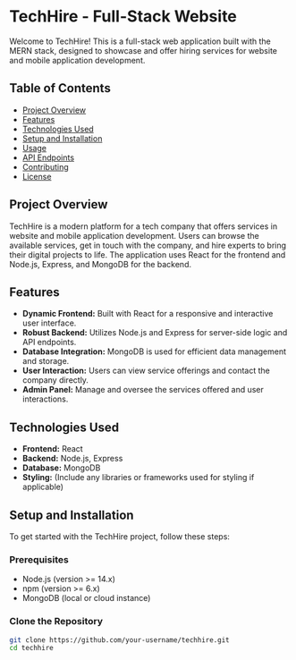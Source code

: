 # TechHire - Full-Stack Website

Welcome to TechHire! This is a full-stack web application built with the MERN stack, designed to showcase and offer hiring services for website and mobile application development.

## Table of Contents

- [Project Overview](#project-overview)
- [Features](#features)
- [Technologies Used](#technologies-used)
- [Setup and Installation](#setup-and-installation)
- [Usage](#usage)
- [API Endpoints](#api-endpoints)
- [Contributing](#contributing)
- [License](#license)

## Project Overview

TechHire is a modern platform for a tech company that offers services in website and mobile application development. Users can browse the available services, get in touch with the company, and hire experts to bring their digital projects to life. The application uses React for the frontend and Node.js, Express, and MongoDB for the backend.

## Features

- **Dynamic Frontend:** Built with React for a responsive and interactive user interface.
- **Robust Backend:** Utilizes Node.js and Express for server-side logic and API endpoints.
- **Database Integration:** MongoDB is used for efficient data management and storage.
- **User Interaction:** Users can view service offerings and contact the company directly.
- **Admin Panel:** Manage and oversee the services offered and user interactions.

## Technologies Used

- **Frontend:** React
- **Backend:** Node.js, Express
- **Database:** MongoDB
- **Styling:** (Include any libraries or frameworks used for styling if applicable)

## Setup and Installation

To get started with the TechHire project, follow these steps:

### Prerequisites

- Node.js (version >= 14.x)
- npm (version >= 6.x)
- MongoDB (local or cloud instance)

### Clone the Repository

```bash
git clone https://github.com/your-username/techhire.git
cd techhire
